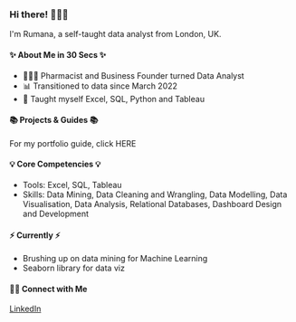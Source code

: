 ### Hi there! 🙋🏻‍♀️
I'm Rumana, a self-taught data analyst from London, UK.

#### ✨ About Me in 30 Secs ✨

- 👩🏻‍💻 Pharmacist and Business Founder turned Data Analyst
- 📊 Transitioned to data since March 2022
- 📝 Taught myself Excel, SQL, Python and Tableau

#### 📚 Projects & Guides 📚
For my portfolio guide, click HERE

#### 💡 Core Competencies 💡
- Tools: Excel, SQL, Tableau
- Skills: Data Mining, Data Cleaning and Wrangling, Data Modelling, Data Visualisation, Data Analysis, Relational Databases, Dashboard Design and Development

#### ⚡️ Currently ⚡️
- Brushing up on data mining for Machine Learning
- Seaborn library for data viz

#### 🙌🏻 Connect with Me
[LinkedIn](https://www.linkedin.com/in/rumanapatel/)


